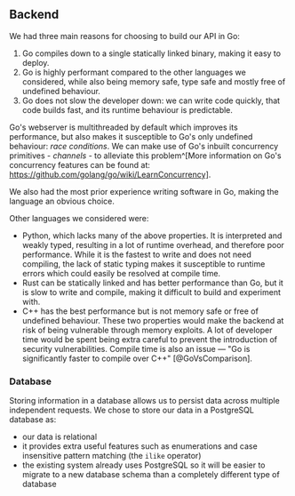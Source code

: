 ## Backend

We had three main reasons for choosing to build our API in Go:

1. Go compiles down to a single statically linked binary, making it easy to deploy.
2. Go is highly performant compared to the other languages we considered, while also being memory safe, type safe and mostly free of undefined behaviour.
3. Go does not slow the developer down: we can write code quickly, that code builds fast, and its runtime behaviour is predictable.

Go's webserver is multithreaded by default which improves its performance, but also makes it susceptible to Go's only undefined behaviour: _race conditions_. We can make use of Go's inbuilt concurrency primitives - _channels_ - to alleviate this problem^[More information on Go's concurrency features can be found at: https://github.com/golang/go/wiki/LearnConcurrency].

We also had the most prior experience writing software in Go, making the language an obvious choice.

Other languages we considered were:

- Python, which lacks many of the above properties. It is interpreted and weakly typed, resulting in a lot of runtime overhead, and therefore poor performance. While it is the fastest to write and does not need compiling, the lack of static typing makes it susceptible to runtime errors which could easily be resolved at compile time.
- Rust can be statically linked and has better performance than Go, but it is slow to write and compile, making it difficult to build and experiment with.
- C++ has the best performance but is not memory safe or free of undefined behaviour. These two properties would make the backend at risk of being vulnerable through memory exploits. A lot of developer time would be spent being extra careful to prevent the introduction of security vulnerabilities. Compile time is also an issue — "Go is significantly faster to compile over C++" [@GoVsComparison].

### Database

Storing information in a database allows us to persist data across multiple independent requests. We chose to store our data in a PostgreSQL database as:

- our data is relational
- it provides extra useful features such as enumerations and case insensitive pattern matching (the `ilike` operator)
- the existing system already uses PostgreSQL so it will be easier to migrate to a new database schema than a completely different type of database
